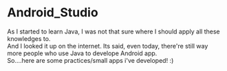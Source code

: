 # Android_Studio
As I started to learn Java, I was not that sure where I should apply all these knowledges to.                                                            
And I looked it up on the internet. Its said, even today, there're still way more people who use Java to develope Android app.                                           
So....here are some practices/small apps i've developed! :)                                                                                    
